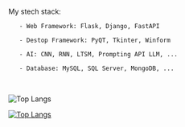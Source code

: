 <br>
  My stech stack:
    
       - Web Framework: Flask, Django, FastAPI
       
       - Destop Framework: PyQT, Tkinter, Winform
       
       - AI: CNN, RNN, LTSM, Prompting API LLM, ...
       
       - Database: MySQL, SQL Server, MongoDB, ...     
</br>

<div>

![Top Langs](https://github-readme-stats.vercel.app/api/top-langs/?username=myusername&hide=javascript,css,scss,html&theme=tokyonight)

[![Top Langs](https://github-readme-stats.vercel.app/api/top-langs/?username=lcmd65&layout=compact&theme=radical&hide=html,css,tex,scss,stylus,blade,jupyter%20notebook,shell,batchfile,dockerfile,typescript)](https://github.com/lcmd65/github-readme-stats)

</div>
